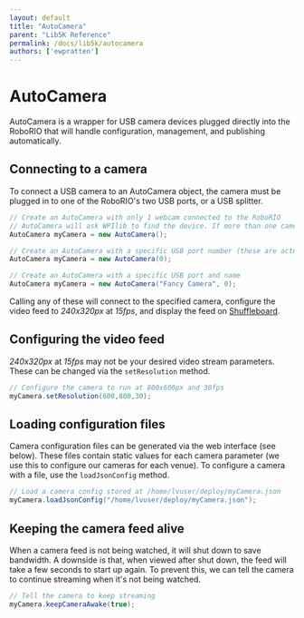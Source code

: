 ```yaml
---
layout: default
title: "AutoCamera"
parent: "Lib5K Reference"
permalink: /docs/lib5k/autocamera
authors: ['ewpratten']
---
```


# AutoCamera
AutoCamera is a wrapper for USB camera devices plugged directly into the RoboRIO that will handle configuration, management, and publishing automatically.

## Connecting to a camera
To connect a USB camera to an AutoCamera object, the camera must be plugged in to one of the RoboRIO's two USB ports, or a USB splitter.

```java
// Create an AutoCamera with only 1 webcam connected to the RoboRIO
// AutoCamera will ask WPIlib to find the device. If more than one camera is plugged in, the first camera to turn on will be the selected device.
AutoCamera myCamera = new AutoCamera();

// Create an AutoCamera with a specific USB port number (these are actually unix video device IDs. Where device n is /dev/video<n>)
AutoCamera myCamera = new AutoCamera(0);

// Create an AutoCamera with a specific USB port and name
AutoCamera myCamera = new AutoCamera("Fancy Camera", 0);
```

Calling any of these will connect to the specified camera, configure the video feed to *240x320px* at *15fps*, and display the feed on [Shuffleboard](https://frc-docs.readthedocs.io/en/latest/docs/software/wpilib-tools/shuffleboard/index.html).

## Configuring the video feed
*240x320px* at *15fps* may not be your desired video stream parameters. These can be changed via the `setResolution` method.
```java
// Configure the camera to run at 800x600px and 30fps
myCamera.setResolution(600,800,30);
```


## Loading configuration files
Camera configuration files can be generated via the web interface (see below). These files contain static values for each camera parameter (we use this to configure our cameras for each venue). To configure a camera with a file, use the `loadJsonConfig` method.
```java
// Load a camera config stored at /home/lvuser/deploy/myCamera.json
myCamera.loadJsonConfig("/home/lvuser/deploy/myCamera.json");
```

## Keeping the camera feed alive
When a camera feed is not being watched, it will shut down to save bandwidth. A downside is that, when viewed after shut down, the feed will take a few seconds to start up again. To prevent this, we can tell the camera to continue streaming when it's not being watched.
```java
// Tell the camera to keep streaming
myCamera.keepCameraAwake(true);
```

<!-- ## Web interface -->